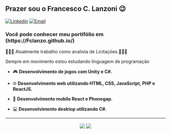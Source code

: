 <h2>Prazer sou o Francesco C. Lanzoni  😉</h2>

[![Linkedin](https://img.shields.io/badge/-LinkedIn-blue?style=flat&logo=Linkedin&logoColor=white)](https://www.linkedin.com/in/francesco-conz-lanzoni-52310a1b3/)
[![Email](https://img.shields.io/badge/-Outlook-blue?style=flat&logo=Mail&logoColor=white)](mailto:franprado.central@gmail.com)

<h3>Você pode conhecer meu portifólio em (https://Fclanzo.github.io/)</h3>

👨🏻‍💻 Atualmente trabalho como analista de Licitações.👨🏻‍💻

Sempre em movimento estou estudando  linguagem de programação 

- 🎮 <b>Desenvolvimento de jogos com Unity e C#.</b>

- 🌐 <b>Desenvolvimento web utilizando HTML, CSS, JavaScript, PHP e ReactJS.</b>

- 📱  <b>Desenvolvimento mobile React e Phonegap.</b>

- 💻 <b>Desenvolvimento desktop utilizando C#.</b>

<hr>

<p align="center"> 
 
  <img align="center" src="https://github-readme-stats.vercel.app/api?username=Fclanzo&show_icons=true&layout=compact" />
 
  <img align="center" src="https://github-readme-stats.vercel.app/api/top-langs/?username=Fclanzo&show_icons=true&layout=compact" />
</p>